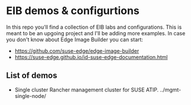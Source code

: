 # EIB demos & configurtions
In this repo you'll find a collection of EIB labs and configurations. This is meant to be an upgoing project and I'll be adding more examples.
In case you don't know about Edge Image Builder you can start:

- https://github.com/suse-edge/edge-image-builder
- https://suse-edge.github.io/id-suse-edge-documentation.html

## List of demos

- Single cluster Rancher management cluster for SUSE ATIP. ../mgmt-single-node/


